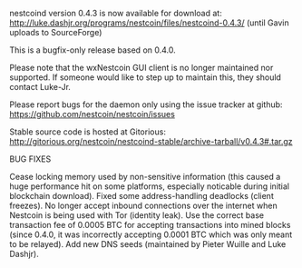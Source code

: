 nestcoind version 0.4.3 is now available for download at:
http://luke.dashjr.org/programs/nestcoin/files/nestcoind-0.4.3/ (until Gavin uploads to SourceForge)

This is a bugfix-only release based on 0.4.0.

Please note that the wxNestcoin GUI client is no longer maintained nor supported. If someone would like to step up to maintain this, they should contact Luke-Jr.

Please report bugs for the daemon only using the issue tracker at github:
https://github.com/nestcoin/nestcoin/issues

Stable source code is hosted at Gitorious:
http://gitorious.org/nestcoin/nestcoind-stable/archive-tarball/v0.4.3#.tar.gz

BUG FIXES

Cease locking memory used by non-sensitive information (this caused a huge performance hit on some platforms, especially noticable during initial blockchain download).
Fixed some address-handling deadlocks (client freezes).
No longer accept inbound connections over the internet when Nestcoin is being used with Tor (identity leak).
Use the correct base transaction fee of 0.0005 BTC for accepting transactions into mined blocks (since 0.4.0, it was incorrectly accepting 0.0001 BTC which was only meant to be relayed).
Add new DNS seeds (maintained by Pieter Wuille and Luke Dashjr).

